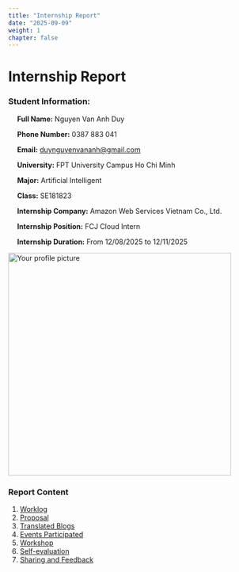 ```yaml
---
title: "Internship Report"
date: "2025-09-09"
weight: 1
chapter: false
---
```


# Internship Report

### Student Information:

&emsp; **Full Name:** Nguyen Van Anh Duy

&emsp; **Phone Number:** 0387 883 041

&emsp; **Email:** duynguyenvananh@gmail.com

&emsp; **University:** FPT University Campus Ho Chi Minh

&emsp; **Major:** Artificial Intelligent

&emsp; **Class:** SE181823

&emsp; **Internship Company:** Amazon Web Services Vietnam Co., Ltd.

&emsp; **Internship Position:** FCJ Cloud Intern

&emsp; **Internship Duration:** From 12/08/2025 to 12/11/2025

<img src="/images/duyavatar.png" alt="Your profile picture" width="450"/>

### Report Content

1.  [Worklog](1-Worklog/)
2.  [Proposal](2-Proposal/)
3.  [Translated Blogs](3-BlogsTranslated/)
4.  [Events Participated](4-EventParticipated/)
5.  [Workshop](5-Workshop/)
6.  [Self-evaluation](6-Self-evaluation/)
7.  [Sharing and Feedback](7-Feedback/)

